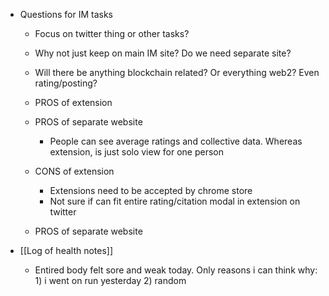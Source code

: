  * Questions for IM tasks

    * Focus on twitter thing or other tasks?
    * Why not just keep on main IM site? Do we need separate site?
    * Will there be anything blockchain related? Or everything web2? Even rating/posting?
    * PROS of extension

    * PROS of separate website
      * People can see average ratings and collective data. Whereas extension, is just solo view for one person
    * CONS of extension
      * Extensions need to be accepted by chrome store
      * Not sure if can fit entire rating/citation modal in extension on twitter
    * PROS of separate website

  * [[Log of health notes]]
    * Entired body felt sore and weak today. Only reasons i can think why: 1) i went on run yesterday 2) random